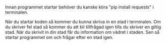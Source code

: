 Innan programmet startar behöver du kanske köra "pip install requests" i terminalen.

När du startar koden så kommer du kunna skriva in en stad i terminalen.
Om du skriver fel stad så kommer du att bli tillfrågad igen tills du skriver en giltig stad.
När du skrivit in din stad får du information om vädret i staden.
Sen så startar programmet om och frågar efter en stad igen.

